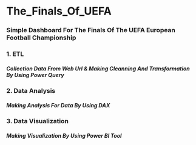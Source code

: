 # The_Finals_Of_UEFA
### Simple Dashboard For The Finals Of The UEFA European Football Championship 
### 1. ETL
##### Collection Data From Web Url & Making Cleanning And Transformation By Using Power Query
### 2. Data Analysis
##### Making Analysis For Data By Using DAX
### 3. Data Visualization
##### Making Visualization By Using Power BI Tool
 
